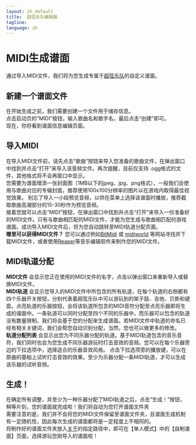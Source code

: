 ```yaml
---
layout: zh_default
title:  超弦乐队编辑器
tagline: 
language: zh
---
```


# MIDI生成谱面
通过导入MIDI文件，我们将为您生成专属于[超弦乐队](https://store.steampowered.com/app/2182070)的自定义谱面。
 
## **新建一个谱面文件**
在开始生成之前，我们需要创建一个文件用于储存信息。  
点击启动页的“MIDI”按钮，输入歌曲名和歌手名，最后点击“创建”即可。  
现在，你将看到谱面信息编辑页面。
 
## **导入MIDI**
在导入MIDI文件前，请先点击“歌曲”按钮来导入您准备的歌曲文件，在弹出窗口中找到并点击“打开”来导入该音频文件。再次提醒，目前仅支持 .ogg格式的文件，其他格式将不会再窗口中显示。  
您需要为谱面增添一张封面图（1MB以下的jpeg、jpg、png格式），一般我们会使用与歌曲对应的专辑封面，推荐使用100x100分辨率的图片以在游戏内取得最佳视觉效果。  别忘了导入一小段预览音频，以供在菜单上选择该谱面时播放，推荐截取歌曲高潮部分的15-30秒作为预览音频。   
接着您就可以点击“MIDI”按钮，在弹出窗口中找到并点击“打开”来导入一份准备好的MIDI文件。只有与歌曲相匹配的MIDI文件，才能为您生成与歌曲相匹配的游戏谱面。成功导入MIDI文件后，将为您自动跳转至MIDI轨道分配页面。  
**哪里可以获得MIDI文件？** 您可以通过例如[BitMidi](https://bitmidi.com/) 或 [midiworld](https://www.midiworld.com/) 等网站寻找并下载MIDI文件，或者使用[Reaper](https://www.reaper.fm/)等音乐编辑软件来制作您的MIDI文件。
 
## **MIDI轨道分配**
**MIDI文件** 会显示您正在使用的MIDI文件的名字，点击以弹出窗口来重新导入或替换MIDI文件。    
**MIDI轨道** 会显示您导入的MIDI文件中所包含的所有轨道，在每个轨道的右侧都有四个乐器开关按钮，分别代表着超弦乐队中可以游玩到的架子鼓、吉他、贝斯和键盘。点亮轨道的乐器按钮，会将该轨道所包含的MIDI音符分配至点亮乐器即将生成的谱面中。一条轨道可以同时分配至四个不同的乐器中，而乐器可以包含的轨道没有数量限制，我们将会基于您的分配来生成谱面。若MIDI文件中轨道的命名已经有相关关键词，我们会帮您自动识别分配，当然，您也可以做更多的修改。  
**轨道分配列表** 会显示出您为不同乐器分配的轨道。基于MIDI轨道包含的音乐音符，我们同时也会为您生成不同乐器游玩时打击音效的音频。您可以在每个乐器旁边的下拉选项中，选择适合的乐器音效风格。 点击下拉选项旁的播放键，可以在原曲的基础上试听打击音效的效果。至少为乐器分配一条MIDI轨道，才可以生成该乐器的试听音频。
 
## **生成！**
在确定所有调整，并至少为一种乐器分配了MIDI轨道之后，点击“生成！”按钮，稍等片刻，您的谱面就完成啦！我们将自动为您打开谱面文件夹  
需要注意的是，我们并不会将您的MIDI文件保留至谱面文件夹，且谱面生成机制有一定随机性，因此每次生成的谱面都将是一定程度上不相同的。  
将制作好的谱面文件夹放入[关于](index)的指定路径中，即可在【单人模式】中的【自制谱面】页面，选择游玩您刚导入的谱面啦！